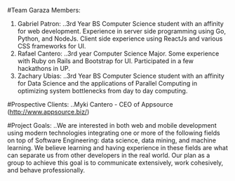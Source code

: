#Team Garaza Members:
1. Gabriel Patron:
..3rd Year BS Computer Science student with an affinity for web development. Experience in server side programming using Go, Python, and NodeJs.           Client side experience using ReactJs and various CSS frameworks for UI.  
2. Rafael Cantero:
..3rd year Computer Science Major. Some experience with Ruby on Rails and Bootstrap for UI. Participated in a few hackathons in UP.
3. Zachary Ubias:
..3rd Year BS Computer Science student with an affinity for Data Science and the applications of Parallel Computing in optimizing system bottlenecks           from day to day computing.
 
#Prospective Clients:
..Myki Cantero - CEO of Appsource (http://www.appsource.biz/)
 
#Project Goals:
..We are interested in both  web and mobile development using modern technologies integrating  one or more of the following fields on top of Software Engineering: data science, data mining, and  machine learning. We believe learning and having experience in these fields are what can separate us from other developers in the real world. Our plan as a group to achieve this goal is to communicate extensively, work cohesively, and behave professionally. 